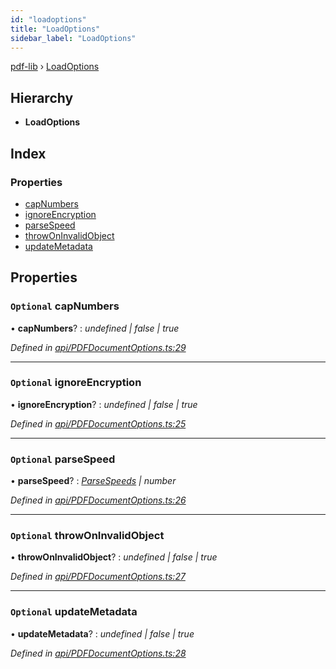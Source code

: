```yaml
---
id: "loadoptions"
title: "LoadOptions"
sidebar_label: "LoadOptions"
---
```


[pdf-lib](../index.md) › [LoadOptions](loadoptions.md)

## Hierarchy

* **LoadOptions**

## Index

### Properties

* [capNumbers](loadoptions.md#optional-capnumbers)
* [ignoreEncryption](loadoptions.md#optional-ignoreencryption)
* [parseSpeed](loadoptions.md#optional-parsespeed)
* [throwOnInvalidObject](loadoptions.md#optional-throwoninvalidobject)
* [updateMetadata](loadoptions.md#optional-updatemetadata)

## Properties

### `Optional` capNumbers

• **capNumbers**? : *undefined | false | true*

*Defined in [api/PDFDocumentOptions.ts:29](https://github.com/Hopding/pdf-lib/blob/c957768/src/api/PDFDocumentOptions.ts#L29)*

___

### `Optional` ignoreEncryption

• **ignoreEncryption**? : *undefined | false | true*

*Defined in [api/PDFDocumentOptions.ts:25](https://github.com/Hopding/pdf-lib/blob/c957768/src/api/PDFDocumentOptions.ts#L25)*

___

### `Optional` parseSpeed

• **parseSpeed**? : *[ParseSpeeds](../enums/parsespeeds.md) | number*

*Defined in [api/PDFDocumentOptions.ts:26](https://github.com/Hopding/pdf-lib/blob/c957768/src/api/PDFDocumentOptions.ts#L26)*

___

### `Optional` throwOnInvalidObject

• **throwOnInvalidObject**? : *undefined | false | true*

*Defined in [api/PDFDocumentOptions.ts:27](https://github.com/Hopding/pdf-lib/blob/c957768/src/api/PDFDocumentOptions.ts#L27)*

___

### `Optional` updateMetadata

• **updateMetadata**? : *undefined | false | true*

*Defined in [api/PDFDocumentOptions.ts:28](https://github.com/Hopding/pdf-lib/blob/c957768/src/api/PDFDocumentOptions.ts#L28)*
